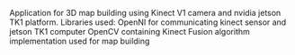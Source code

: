 Application for 3D map building using Kinect V1 camera and nvidia jetson TK1 platform.
Libraries used:
OpenNI for communicating kinect sensor and jetson TK1 computer
OpenCV containing Kinect Fusion algorithm implementation used for map building
